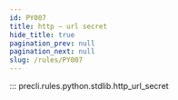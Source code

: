 ```yaml
---
id: PY007
title: http — url secret
hide_title: true
pagination_prev: null
pagination_next: null
slug: /rules/PY007
---
```


::: precli.rules.python.stdlib.http_url_secret
